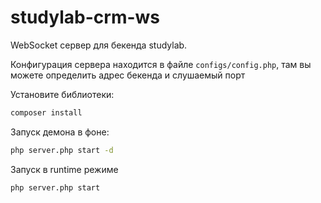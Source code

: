 # studylab-crm-ws
WebSocket сервер для бекенда studylab.

Конфигурация сервера находится в файле `configs/config.php`, там вы можете определить адрес бекенда и слушаемый порт

Установите библиотеки:
```bash
composer install
```

Запуск демона в фоне: 
```bash
php server.php start -d
```

Запуск в runtime режиме
```bash
php server.php start
```
